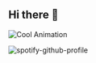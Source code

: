 ## Hi there 👋

![Cool Animation](https://media0.giphy.com/media/v1.Y2lkPTc5MGI3NjExcHBmcmFhYno5bGRndmJzaXN0enRlY3R1NXBnYWgwcTNlZ3JhaWN6NCZlcD12MV9pbnRlcm5hbF9naWZfYnlfaWQmY3Q9Zw/iJDLBX5GY8niCpZYkR/giphy.gif)


![spotify-github-profile](https://spotify-github-profile.kittinanx.com/api/view?uid=h5jzjs75v7d5kuqlji2bd29hr&cover_image=true&theme=default&show_offline=false&background_color=121212&interchange=false&bar_color=53b14f&bar_color_cover=true)

